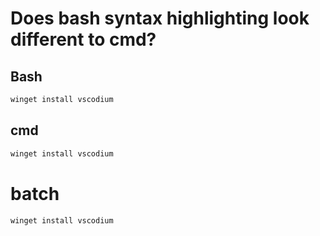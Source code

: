 # Does bash syntax highlighting look different to cmd?

## Bash
```bash
winget install vscodium
```

## cmd
```cmd
winget install vscodium
```

# batch
```bat
winget install vscodium
```